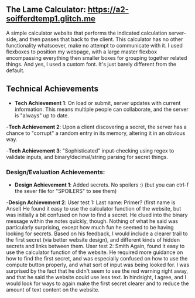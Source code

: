 ## The Lame Calculator: https://a2-soifferdtemp1.glitch.me

A simple calculator website that performs the indicated calculation server-side, and then passes that back to the client. This calculator has no other functionality whatsoever, make no attempt to communicate with it.
I used flexboxes to position my webpage, with a large master flexbox encompassing everything then smaller boxes for grouping together related things.
And yes, I used a custom font. It's just barely different from the default.

## Technical Achievements

- **Tech Achievement 1**: On load or submit, server updates with current information. This means multiple people can collaborate, and the server is "always" up to date.

-**Tech Achievement 2**: Upon a client discovering a secret, the server has a chance to "corrupt" a random entry in its memory, altering it in an obvious way.

-**Tech Achievement 3**: "Sophisticated" input-checking using regex to validate inputs, and binary/decimal/string parsing for secret things.

### Design/Evaluation Achievements:

- **Design Achievement 1**:
  Added secrets. No spoilers :) (but you can ctrl-f the sever file for "SPOILERS" to see them)

-**Design Achievement 2**:
User test 1: Last name: Primer? (first name is Ansel)
He found it easy to use the calculator function of the website, but was initially a bit confused on how to find a secret. He clued into the binary message within the notes quickly, though. Nothing of what he said was particularly surprising, except how much fun he seemed to be having looking for secrets. Based on his feedback, I would include a clearer trail to the first secret (via better website design), and different kinds of hidden secrets and links between them.
User test 2: Smith
Again, found it easy to use the calculator function of the website. He required more guidance on how to find the first secret, and was especially confused on how to use the compute button properly, and what sort of input was being looked for. I was surprised by the fact that he didn't seem to see the red warning right away, and that he said the website could use less text. In hindsight, I agree, and I would look for ways to again make the first secret clearer and to reduce the amount of text content on the website.
